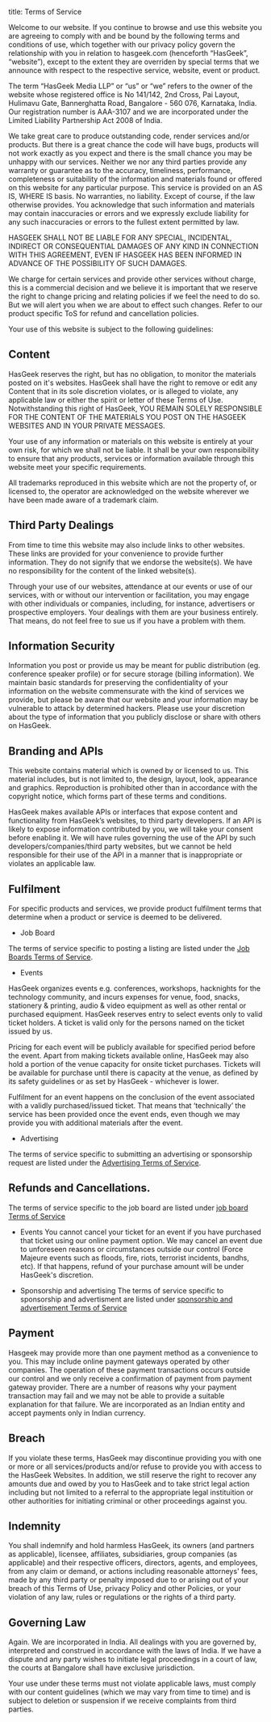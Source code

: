 title: Terms of Service

Welcome to our website. If you continue to browse and use this website you are agreeing to comply with and be bound by the following terms and conditions of use, which together with our privacy policy govern the relationship with you in relation to hasgeek.com (henceforth “HasGeek”, “website”), except to the extent they are overriden by special terms that we announce with respect to the respective service, website, event or product.

The term “HasGeek Media LLP” or “us” or “we” refers to the owner of the website whose registered office is No 141/142, 2nd Cross, Pai Layout, Hulimavu Gate, Bannerghatta Road, Bangalore - 560 076, Karnataka, India. Our registration number is AAA-3107 and we are incorporated under the Limited Liability Partnership Act 2008 of India. 

We take great care to produce outstanding code, render services and/or products. But there is a great chance the code will have bugs, products will not work exactly as you expect and there is the small chance you may be unhappy with our services. Neither we nor any third parties provide any warranty or guarantee as to the accuracy, timeliness, performance, completeness or suitability of the information and materials found or offered on this website for any particular purpose. This service is provided on an AS IS, WHERE IS basis. No warranties, no liability. Except of course, if the law otherwise provides. You acknowledge that such information and materials may contain inaccuracies or errors and we expressly exclude liability for any such inaccuracies or errors to the fullest extent permitted by law.

HASGEEK SHALL NOT BE LIABLE FOR ANY SPECIAL, INCIDENTAL, INDIRECT OR CONSEQUENTIAL DAMAGES OF ANY KIND IN CONNECTION WITH THIS AGREEMENT, EVEN IF HASGEEK HAS BEEN INFORMED IN ADVANCE OF THE POSSIBILITY OF SUCH DAMAGES.

We charge for certain services and provide other services without charge, this is a commercial decision and we believe it is important that we reserve the right to change pricing and relating policies if we feel the need to do so. But we will alert you when we are about to effect such changes. Refer to our product specific ToS for refund and cancellation policies.

Your use of this website is subject to the following guidelines:

## Content

HasGeek reserves the right, but has no obligation, to monitor the materials posted on it's websites. HasGeek shall have the right to remove or edit any Content that in its sole discretion violates, or is alleged to violate, any applicable law or either the spirit or letter of these Terms of Use. Notwithstanding this right of HasGeek, YOU REMAIN SOLELY RESPONSIBLE FOR THE CONTENT OF THE MATERIALS YOU POST ON THE HASGEEK WEBSITES AND IN YOUR PRIVATE MESSAGES.

Your use of any information or materials on this website is entirely at your own risk, for which we shall not be liable. It shall be your own responsibility to ensure that any products, services or information available through this website meet your specific requirements.

All trademarks reproduced in this website which are not the property of, or licensed to, the operator are acknowledged on the website wherever we have been made aware of a trademark claim.

## Third Party Dealings

From time to time this website may also include links to other websites. These links are provided for your convenience to provide further information. They do not signify that we endorse the website(s). We have no responsibility for the content of the linked website(s).

Through your use of our websites, attendance at our events or use of our services, with or without our intervention or facilitation, you may engage with other individuals or companies, including, for instance, advertisers or prospective employers. Your dealings with them are your business entirely. That means, do not feel free to sue us if you have a problem with them.

## Information Security

Information you post or provide us may be meant for public distribution (eg. conference speaker profile) or for secure storage (billing information). We maintain basic standards for preserving the confidentiality of your information on the website commensurate with the kind of services we provide, but please be aware that our website and your information may be vulnerable to attack by determined hackers. Please use your discretion about the type of information that you publicly disclose or share with others on HasGeek.

## Branding and APIs

This website contains material which is owned by or licensed to us. This material includes, but is not limited to, the design, layout, look, appearance and graphics. Reproduction is prohibited other than in accordance with the copyright notice, which forms part of these terms and conditions.

HasGeek makes available APIs or interfaces that expose content and functionality from HasGeek’s websites, to third party developers. If an API is likely to expose information contributed by you, we will take your consent before enabling it. We will have rules governing the use of the API by such developers/companies/third party websites, but we cannot be held responsible for their use of the API in a manner that is inappropriate or violates an applicable law.

## Fulfilment

For specific products and services, we provide product fulfilment terms that determine when a product or service is deemed to be delivered.

* Job Board

The terms of service specific to posting a listing are listed under the [Job Boards Terms of Service](jbtos).

* Events

HasGeek organizes events e.g. conferences, workshops, hacknights for the technology community, and incurs expenses for venue, food, snacks, stationery & printing, audio & video equipment as well as other rental or purchased equipment. HasGeek reserves entry to select events only to valid ticket holders. A ticket is valid only for the persons named on the ticket issued by us.

Pricing for each event will be publicly available for specified period before the event. Apart from making tickets available online, HasGeek may also hold a portion of the venue capacity for onsite ticket purchases. Tickets will be available for purchase until there is capacity at the venue, as defined by its safety guidelines or as set by HasGeek - whichever is lower.

Fulfilment for an event happens on the conclusion of the event associated with a validly purchased/issued ticket. That means that ‘technically’ the service has been provided once the event ends, even though we may provide you with additional materials after the event.

* Advertising

The terms of service specific to submitting an advertising or sponsorship request are listed under the [Advertising Terms of Service](adtos).

## Refunds and Cancellations.

The terms of service specific to the job board are listed under [job board Terms of Service](hjtos)

* Events
You cannot cancel your ticket for an event if you have purchased that ticket using our online payment option. We may cancel an event due to unforeseen reasons or circumstances outside our control (Force Majeure events such as floods, fire, riots, terrorist incidents, bandhs, etc). If that happens, refund of your purchase amount will be under HasGeek's discretion. 

* Sponsorship and advertising
The terms of service specific to sponsorship and advertisment are listed under [sponsorship and advertisement Terms of Service](adtos)

## Payment

Hasgeek may provide more than one payment method as a convenience to you. This may include online payment gateways operated by other companies. The operation of these payment transactions occurs outside our control and we only receive a confirmation of payment from payment gateway provider. There are a number of reasons why your payment transaction may fail and we may not be able to provide a suitable explanation for that failure. We are incorporated as an Indian entity and accept payments only in Indian currency. 

## Breach

If you violate these terms, HasGeek may discontinue providing you with one or more or all services/products and/or refuse to provide you with access to the HasGeek Websites. In addition, we still reserve the right to recover any amounts due and owed by you to HasGeek and to take strict legal action including but not limited to a referral to the appropriate legal instituition or other authorities for initiating criminal or other proceedings against you.

## Indemnity

You shall indemnify and hold harmless HasGeek, its owners (and partners as applicable), licensee, affiliates, subsidiaries, group companies (as applicable) and their respective officers, directors, agents, and employees, from any claim or demand, or actions including reasonable attorneys' fees, made by any third party or penalty imposed due to or arising out of your breach of this Terms of Use, privacy Policy and other Policies, or your violation of any law, rules or regulations or the rights of a third party.

## Governing Law

Again. We are incorporated in India. All dealings with you are governed by, interpreted and construed in accordance with the laws of India. If we have a dispute and any party wishes to initiate legal proceedings in a court of law, the courts at Bangalore shall have exclusive jurisdiction.

Your use under these terms must not violate applicable laws, must comply with our content guidelines (which we may vary from time to time) and is subject to deletion or suspension if we receive complaints from third parties.
